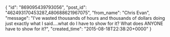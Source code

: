  {
   "id": "869095439793056",
   "post_id": "462493170453287_480688621967075",
   "from_name": "Chris Evan",
   "message": "I've wasted thousands of hours and thousands of dollars doing just exactly what I said....what do I have to show for it?  What does ANYONE have to show for it?",
   "created_time": "2015-08-18T22:38:20+0000"
 }
